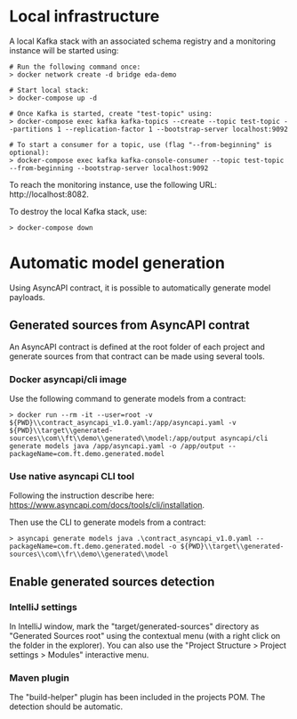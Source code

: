 # Local infrastructure

A local Kafka stack with an associated schema registry and a monitoring instance will be started using:
```
# Run the following command once:
> docker network create -d bridge eda-demo

# Start local stack:
> docker-compose up -d

# Once Kafka is started, create "test-topic" using:
> docker-compose exec kafka kafka-topics --create --topic test-topic --partitions 1 --replication-factor 1 --bootstrap-server localhost:9092

# To start a consumer for a topic, use (flag "--from-beginning" is optional):
> docker-compose exec kafka kafka-console-consumer --topic test-topic --from-beginning --bootstrap-server localhost:9092
```

To reach the monitoring instance, use the following URL: http://localhost:8082.

To destroy the local Kafka stack, use:
```
> docker-compose down
```

# Automatic model generation

Using AsyncAPI contract, it is possible to automatically generate model payloads.

## Generated sources from AsyncAPI contrat

An AsyncAPI contract is defined at the root folder of each project and generate sources from that contract can be made using several tools.

### Docker asyncapi/cli image

Use the following command to generate models from a contract:
```
> docker run --rm -it --user=root -v ${PWD}\\contract_asyncapi_v1.0.yaml:/app/asyncapi.yaml -v ${PWD}\\target\\generated-sources\\com\\ft\\demo\\generated\\model:/app/output asyncapi/cli generate models java /app/asyncapi.yaml -o /app/output --packageName=com.ft.demo.generated.model
```

### Use native asyncapi CLI tool

Following the instruction describe here: https://www.asyncapi.com/docs/tools/cli/installation.

Then use the CLI to generate models from a contract:
```
> asyncapi generate models java .\contract_asyncapi_v1.0.yaml --packageName=com.ft.demo.generated.model -o ${PWD}\\target\\generated-sources\\com\\fr\\demo\\generated\\model
```

## Enable generated sources detection

### IntelliJ settings

In IntelliJ window, mark the "target/generated-sources" directory as "Generated Sources root" using the contextual menu (with a right click on the folder in the explorer).
You can also use the "Project Structure > Project settings > Modules" interactive menu.

### Maven plugin

The "build-helper" plugin has been included in the projects POM. The detection should be automatic.